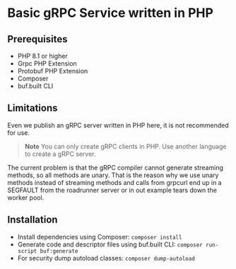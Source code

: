 # Basic gRPC Service written in PHP

## Prerequisites
- PHP 8.1 or higher
- Grpc PHP Extension
- Protobuf PHP Extension
- Composer
- buf.built CLI

## Limitations

Even we publish an gRPC server written in PHP here, it is not recommended for use.

> __Note__
> You can only create gRPC clients in PHP. Use another language to create a gRPC server.

The current problem is that the gRPC compiler cannot generate streaming methods, so all methods are unary.
That is the reason why we use unary methods instead of streaming methods and calls from grpcurl end up in a SEGFAULT from the roadrunner server or in out example tears down the worker pool.

## Installation

- Install dependencies using Composer: `composer install`
- Generate code and descriptor files using buf.built CLI: `composer run-script buf:generate`
- For security dump autoload classes: `composer dump-autoload`
